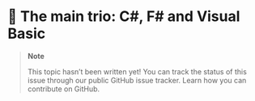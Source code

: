 # 🔧 The main trio: C#, F# and Visual Basic

> **Note**
> 
> This topic hasn’t been written yet! You can track the status of this issue through our public GitHub issue tracker. Learn how you can contribute on GitHub.
